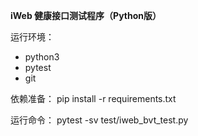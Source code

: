 **iWeb 健康接口测试程序（Python版）**

运行环境：
- python3
- pytest
- git

依赖准备：
pip install -r requirements.txt

运行命令：
pytest -sv test/iweb_bvt_test.py